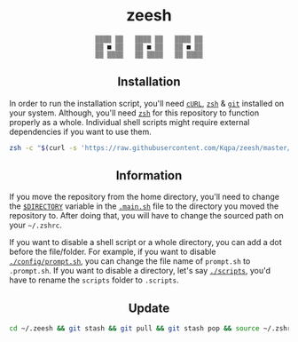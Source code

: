 <div align="center">

# **zeesh**

```
▒▒▒▒ ▒▒   ▒▒▒▒ ▒▒   ▒▒▒▒ ▒▒
▒▒ ■ ▒▒   ▒▒ ■ ▒▒   ▒▒ ■ ▒▒
▒▒ ▒▒▒▒   ▒▒ ▒▒▒▒   ▒▒ ▒▒▒▒
```

## Installation

</div>

In order to run the installation script, you'll need [`cURL`](https://curl.se), [`zsh`](https://zsh.sourceforge.io) & [`git`](https://git-scm.com) installed on your system. Although, you'll need [`zsh`](https://zsh.sourceforge.io) for this repository to function properly as a whole. Individual shell scripts might require external dependencies if you want to use them.

<div align="center">

```sh
zsh -c "$(curl -s 'https://raw.githubusercontent.com/Kqpa/zeesh/master/.install.sh')"
```

## Information

</div>

If you move the repository from the home directory, you'll need to change the [`$DIRECTORY`](/.main.sh#L1) variable in the [`.main.sh`](/.main.sh) file to the directory you moved the repository to. After doing that, you will have to change the sourced path on your `~/.zshrc`.

If you want to disable a shell script or a whole directory, you can add a dot before the file/folder. For example, if you want to disable [`./config/prompt.sh`](/config/prompt.sh), you can change the file name of `prompt.sh` to `.prompt.sh`. If you want to disable a directory, let's say [`./scripts`](/scripts/), you'd have to rename the `scripts` folder to `.scripts`.

<div align="center">

## Update

```sh
cd ~/.zeesh && git stash && git pull && git stash pop && source ~/.zshrc
```

</div>
